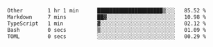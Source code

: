 <!--START_SECTION:waka-->

```txt
Other        1 hr 1 min      █████████████████████▒░░░   85.52 %
Markdown     7 mins          ██▓░░░░░░░░░░░░░░░░░░░░░░   10.98 %
TypeScript   1 min           ▓░░░░░░░░░░░░░░░░░░░░░░░░   02.12 %
Bash         0 secs          ▒░░░░░░░░░░░░░░░░░░░░░░░░   01.09 %
TOML         0 secs          ░░░░░░░░░░░░░░░░░░░░░░░░░   00.29 %
```

<!--END_SECTION:waka-->